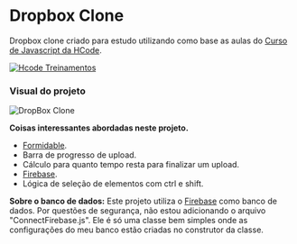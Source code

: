 # Dropbox Clone
Dropbox clone criado para estudo utilizando como base as aulas do [Curso de Javascript da HCode](https://www.udemy.com/javascript-curso-completo).

[![Hcode Treinamentos](https://www.hcode.com.br/res/img/hcode-200x100.png)](https://www.hcode.com.br)

### Visual do projeto
![DropBox Clone](https://firebasestorage.googleapis.com/v0/b/hcode-com-br.appspot.com/o/DropBoxClone.jpg?alt=media&token=d59cad0c-440d-4516-88f2-da904b9bb443)

**Coisas interessantes abordadas neste projeto.**
- [Formidable](https://github.com/felixge/node-formidable).
- Barra de progresso de upload.
- Cálculo para quanto tempo resta para finalizar um upload.
- [Firebase](https://firebase.google.com).
- Lógica de seleção de elementos com ctrl e shift.

**Sobre o banco de dados:** 
Este projeto utiliza o [Firebase](https://firebase.google.com) como banco de dados.
Por questões de segurança, não estou adicionando o arquivo "ConnectFirebase.js". Ele é só uma classe bem simples onde as configurações do meu banco estão criadas no construtor da classe.
